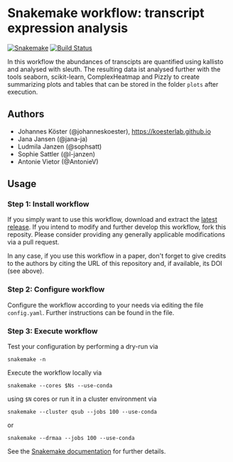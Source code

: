 # Snakemake workflow: transcript expression analysis

[![Snakemake](https://img.shields.io/badge/snakemake-≥4.2-brightgreen.svg)](https://snakemake.bitbucket.io)
[![Build Status](https://travis-ci.org/AntonieV/fprdg1.svg?branch=master)](https://travis-ci.org/AntonieV/fprdg1)

In this workflow the abundances of transcipts are quantified using kallisto and analysed with sleuth.
The resulting data ist analysed further with the tools seaborn, scikit-learn, ComplexHeatmap and Pizzly to create summarizing plots and tables that can be stored in the folder `plots` after execution.

## Authors

* Johannes Köster (@johanneskoester), https://koesterlab.github.io
* Jana Jansen (@jana-ja)
* Ludmila Janzen (@sophsatt)
* Sophie Sattler (@l-janzen)
* Antonie Vietor (@AntonieV)

## Usage

### Step 1: Install workflow

If you simply want to use this workflow, download and extract the [latest release](https://github.com/AntonieV/fprdg1).
If you intend to modify and further develop this workflow, fork this reposity. Please consider providing any generally applicable modifications via a pull request.

In any case, if you use this workflow in a paper, don't forget to give credits to the authors by citing the URL of this repository and, if available, its DOI (see above).

### Step 2: Configure workflow

Configure the workflow according to your needs via editing the file `config.yaml`.
Further instructions can be found in the file.

### Step 3: Execute workflow

Test your configuration by performing a dry-run via

    snakemake -n

Execute the workflow locally via

    snakemake --cores $Ns --use-conda

using `$N` cores or run it in a cluster environment via

    snakemake --cluster qsub --jobs 100 --use-conda

or

    snakemake --drmaa --jobs 100 --use-conda

See the [Snakemake documentation](https://snakemake.readthedocs.io) for further details.

